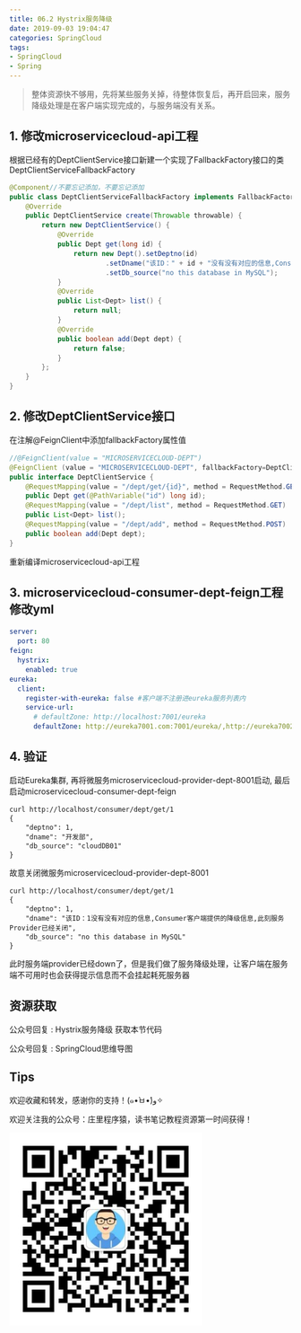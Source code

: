 ```yaml
---
title: 06.2 Hystrix服务降级
date: 2019-09-03 19:04:47
categories: SpringCloud
tags:
- SpringCloud
- Spring
---
```


> 整体资源快不够用，先将某些服务关掉，待整体恢复后，再开启回来，服务降级处理是在客户端实现完成的，与服务端没有关系。

<!--more-->


## 1. 修改microservicecloud-api工程
根据已经有的DeptClientService接口新建一个实现了FallbackFactory接口的类DeptClientServiceFallbackFactory

```java
@Component//不要忘记添加，不要忘记添加
public class DeptClientServiceFallbackFactory implements FallbackFactory<DeptClientService> {
    @Override
    public DeptClientService create(Throwable throwable) {
        return new DeptClientService() {
            @Override
            public Dept get(long id) {
                return new Dept().setDeptno(id)
                        .setDname("该ID：" + id + "没有没有对应的信息,Consumer客户端提供的降级信息,此刻服务Provider已经关闭")
                        .setDb_source("no this database in MySQL");
            }
            @Override
            public List<Dept> list() {
                return null;
            }
            @Override
            public boolean add(Dept dept) {
                return false;
            }
        };
    }
}
```

## 2.  修改DeptClientService接口
在注解@FeignClient中添加fallbackFactory属性值

```java
//@FeignClient(value = "MICROSERVICECLOUD-DEPT")
@FeignClient (value = "MICROSERVICECLOUD-DEPT", fallbackFactory=DeptClientServiceFallbackFactory.class)
public interface DeptClientService {
    @RequestMapping(value = "/dept/get/{id}", method = RequestMethod.GET)
    public Dept get(@PathVariable("id") long id);
    @RequestMapping(value = "/dept/list", method = RequestMethod.GET)
    public List<Dept> list();
    @RequestMapping(value = "/dept/add", method = RequestMethod.POST)
    public boolean add(Dept dept);
}
```

重新编译microservicecloud-api工程

## 3. microservicecloud-consumer-dept-feign工程修改yml

```yaml
server:
  port: 80
feign:
  hystrix:
    enabled: true
eureka:
  client:
    register-with-eureka: false #客户端不注册进eureka服务列表内
    service-url:
      # defaultZone: http://localhost:7001/eureka
      defaultZone: http://eureka7001.com:7001/eureka/,http://eureka7002.com:7002/eureka/,http://eureka7003.com:7003/eureka/
```

## 4. 验证
启动Eureka集群, 再将微服务microservicecloud-provider-dept-8001启动, 最后启动microservicecloud-consumer-dept-feign
```jshelllanguage
curl http://localhost/consumer/dept/get/1
{
    "deptno": 1,
    "dname": "开发部",
    "db_source": "cloudDB01"
}
```
故意关闭微服务microservicecloud-provider-dept-8001
```jshelllanguage
curl http://localhost/consumer/dept/get/1
{
    "deptno": 1,
    "dname": "该ID：1没有没有对应的信息,Consumer客户端提供的降级信息,此刻服务Provider已经关闭",
    "db_source": "no this database in MySQL"
}
```
此时服务端provider已经down了，但是我们做了服务降级处理，让客户端在服务端不可用时也会获得提示信息而不会挂起耗死服务器


## 资源获取
公众号回复 : Hystrix服务降级 获取本节代码

公众号回复 : SpringCloud思维导图

## Tips
欢迎收藏和转发，感谢你的支持！(๑•̀ㅂ•́)و✧ 

欢迎关注我的公众号：庄里程序猿，读书笔记教程资源第一时间获得！

![](https://github.com/lujiahao0708/PicRepo/raw/master/公众号二维码.jpg)

